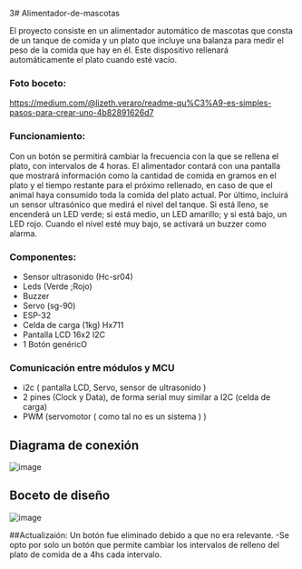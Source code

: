 3# Alimentador-de-mascotas

El proyecto consiste en un alimentador automático de mascotas que consta de un tanque de comida y un plato que incluye una balanza para medir el peso de la comida que hay en él. Este dispositivo rellenará automáticamente el plato cuando esté vacío.

### Foto boceto:

https://medium.com/@lizeth.veraro/readme-qu%C3%A9-es-simples-pasos-para-crear-uno-4b82891626d7

### Funcionamiento: 
Con un botón se permitirá cambiar la frecuencia con la que se rellena el plato, con intervalos de 4 horas.
El alimentador contará con una pantalla que mostrará información como la cantidad de comida en gramos en el plato y el tiempo restante para el próximo rellenado, en caso de que el animal haya consumido toda la comida del plato actual. Por último, incluirá un sensor ultrasónico que medirá el nivel del tanque. Si está lleno, se encenderá un LED verde; si está medio, un LED amarillo; y si está bajo, un LED rojo. Cuando el nivel esté muy bajo, se activará un buzzer como alarma.

### Componentes:
* Sensor ultrasonido (Hc-sr04)
* Leds (Verde ;Rojo)
* Buzzer 
* Servo (sg-90)
* ESP-32
* Celda de carga (1kg) Hx711
* Pantalla LCD 16x2 I2C
* 1 Botón genéricO

### Comunicación entre módulos y MCU
* i2c ( pantalla LCD, Servo, sensor de ultrasonido ) 
* 2 pines (Clock y Data), de forma serial muy similar a I2C (celda de carga)
* PWM (servomotor ( como tal no es un sistema ) )

## Diagrama de conexión

![image](https://github.com/user-attachments/assets/da3c9469-515d-4984-9959-3e53d2369183)


## Boceto de diseño
![image](https://github.com/user-attachments/assets/394c5591-4e80-48ad-8e4a-1ace56f7a526)

##Actualizaión:
Un botón fue eliminado debido a que no era relevante.
-Se opto por solo un botón que permite cambiar los intervalos de relleno del plato de comida de a 4hs cada intervalo.




